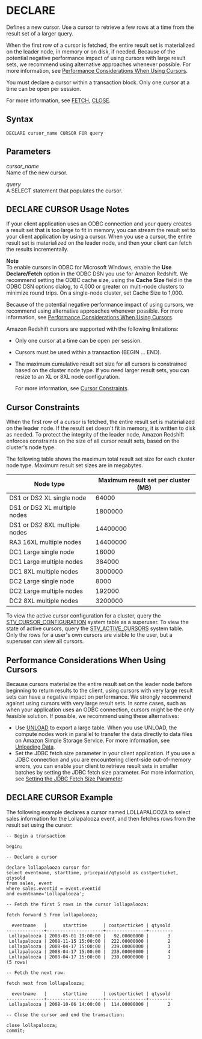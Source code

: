 # DECLARE<a name="declare"></a>

Defines a new cursor\. Use a cursor to retrieve a few rows at a time from the result set of a larger query\. 

When the first row of a cursor is fetched, the entire result set is materialized on the leader node, in memory or on disk, if needed\. Because of the potential negative performance impact of using cursors with large result sets, we recommend using alternative approaches whenever possible\. For more information, see [Performance Considerations When Using Cursors](#declare-performance)\.

You must declare a cursor within a transaction block\. Only one cursor at a time can be open per session\. 

For more information, see [FETCH](fetch.md), [CLOSE](close.md)\.

## Syntax<a name="declare-synopsis"></a>

```
DECLARE cursor_name CURSOR FOR query
```

## Parameters<a name="declare-parameters"></a>

*cursor\_name*   
Name of the new cursor\. 

 *query*   
A SELECT statement that populates the cursor\.

## DECLARE CURSOR Usage Notes<a name="declare-usage"></a>

If your client application uses an ODBC connection and your query creates a result set that is too large to fit in memory, you can stream the result set to your client application by using a cursor\. When you use a cursor, the entire result set is materialized on the leader node, and then your client can fetch the results incrementally\. 

**Note**  
To enable cursors in ODBC for Microsoft Windows, enable the **Use Declare/Fetch** option in the ODBC DSN you use for Amazon Redshift\. We recommend setting the ODBC cache size, using the **Cache Size** field in the ODBC DSN options dialog, to 4,000 or greater on multi\-node clusters to minimize round trips\. On a single\-node cluster, set Cache Size to 1,000\.

Because of the potential negative performance impact of using cursors, we recommend using alternative approaches whenever possible\. For more information, see [Performance Considerations When Using Cursors](#declare-performance)\.

Amazon Redshift cursors are supported with the following limitations:
+ Only one cursor at a time can be open per session\. 
+ Cursors must be used within a transaction \(BEGIN … END\)\. 
+ The maximum cumulative result set size for all cursors is constrained based on the cluster node type\. If you need larger result sets, you can resize to an XL or 8XL node configuration\.

  For more information, see [Cursor Constraints](#declare-constraints)\. 

## Cursor Constraints<a name="declare-constraints"></a>

When the first row of a cursor is fetched, the entire result set is materialized on the leader node\. If the result set doesn't fit in memory, it is written to disk as needed\. To protect the integrity of the leader node, Amazon Redshift enforces constraints on the size of all cursor result sets, based on the cluster's node type\.

The following table shows the maximum total result set size for each cluster node type\. Maximum result set sizes are in megabytes\.


| Node type | Maximum result set per cluster \(MB\) | 
| --- | --- | 
|   DS1 or DS2 XL single node   |   64000   | 
|   DS1 or DS2 XL multiple nodes   |   1800000   | 
|   DS1 or DS2 8XL multiple nodes   |   14400000   | 
|   RA3 16XL multiple nodes   |   14400000   | 
|   DC1 Large single node   |   16000   | 
|   DC1 Large multiple nodes   |   384000   | 
|   DC1 8XL multiple nodes   |   3000000   | 
|   DC2 Large single node   |   8000   | 
|   DC2 Large multiple nodes   |   192000   | 
|   DC2 8XL multiple nodes   |   3200000   | 

To view the active cursor configuration for a cluster, query the [STV\_CURSOR\_CONFIGURATION](r_STV_CURSOR_CONFIGURATION.md) system table as a superuser\. To view the state of active cursors, query the [STV\_ACTIVE\_CURSORS](r_STV_ACTIVE_CURSORS.md) system table\. Only the rows for a user's own cursors are visible to the user, but a superuser can view all cursors\.

## Performance Considerations When Using Cursors<a name="declare-performance"></a>

Because cursors materialize the entire result set on the leader node before beginning to return results to the client, using cursors with very large result sets can have a negative impact on performance\. We strongly recommend against using cursors with very large result sets\. In some cases, such as when your application uses an ODBC connection, cursors might be the only feasible solution\. If possible, we recommend using these alternatives:
+ Use [UNLOAD](r_UNLOAD.md) to export a large table\. When you use UNLOAD, the compute nodes work in parallel to transfer the data directly to data files on Amazon Simple Storage Service\. For more information, see [Unloading Data](c_unloading_data.md)\. 
+ Set the JDBC fetch size parameter in your client application\. If you use a JDBC connection and you are encountering client\-side out\-of\-memory errors, you can enable your client to retrieve result sets in smaller batches by setting the JDBC fetch size parameter\. For more information, see [Setting the JDBC Fetch Size Parameter](queries-troubleshooting.md#set-the-JDBC-fetch-size-parameter)\. 

## DECLARE CURSOR Example<a name="declare-example"></a>

The following example declares a cursor named LOLLAPALOOZA to select sales information for the Lollapalooza event, and then fetches rows from the result set using the cursor:

```
-- Begin a transaction

begin;

-- Declare a cursor

declare lollapalooza cursor for 
select eventname, starttime, pricepaid/qtysold as costperticket, qtysold
from sales, event
where sales.eventid = event.eventid
and eventname='Lollapalooza';

-- Fetch the first 5 rows in the cursor lollapalooza:

fetch forward 5 from lollapalooza;

  eventname   |      starttime      | costperticket | qtysold
--------------+---------------------+---------------+---------
 Lollapalooza | 2008-05-01 19:00:00 |   92.00000000 |       3
 Lollapalooza | 2008-11-15 15:00:00 |  222.00000000 |       2
 Lollapalooza | 2008-04-17 15:00:00 |  239.00000000 |       3
 Lollapalooza | 2008-04-17 15:00:00 |  239.00000000 |       4
 Lollapalooza | 2008-04-17 15:00:00 |  239.00000000 |       1
(5 rows)

-- Fetch the next row:

fetch next from lollapalooza;

  eventname   |      starttime      | costperticket | qtysold
--------------+---------------------+---------------+---------
 Lollapalooza | 2008-10-06 14:00:00 |  114.00000000 |       2

-- Close the cursor and end the transaction:

close lollapalooza;
commit;
```